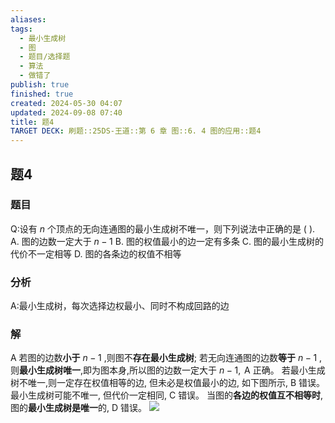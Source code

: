 ```yaml
---
aliases: 
tags:
  - 最小生成树
  - 图
  - 题目/选择题
  - 算法
  - 做错了
publish: true
finished: true
created: 2024-05-30 04:07
updated: 2024-09-08 07:40
title: 题4
TARGET DECK: 刷题::25DS-王道::第 6 章 图::6. 4 图的应用::题4
---
```

## 题4
### 题目
Q:设有 $n$ 个顶点的无向连通图的最小生成树不唯一，则下列说法中正确的是 ( ).
A. 图的边数一定大于 $n - 1$
B. 图的权值最小的边一定有多条
C. 图的最小生成树的代价不一定相等
D. 图的各条边的权值不相等
### 分析
A:最小生成树，每次选择边权最小、同时不构成回路的边
### 解
A
若图的边数**小于** $n - 1$ ,则图不**存在最小生成树**; 
若无向连通图的边数**等于** $n - 1$ ,则**最小生成树唯一**,即为图本身,所以图的边数一定大于 $n - 1,\mathrm{\;A}$ 正确。
若最小生成树不唯一,则一定存在权值相等的边, 但未必是权值最小的边, 如下图所示, B 错误。
最小生成树可能不唯一, 但代价一定相同, $\mathrm{C}$ 错误。
当图的**各边的权值互不相等时**,图的**最小生成树是唯一**的, $\mathrm{D}$ 错误。
![](https://img.hwenyi.tech/202409081611671.webp)
 
